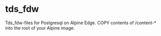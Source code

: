 # tds_fdw
Tds_fdw-files for Postgresql on Alpine Edge. COPY contents of /content-* into the root of your Alpine image.
